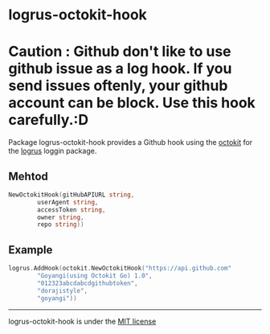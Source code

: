 logrus-octokit-hook
==========

# Caution : Github don't like to use github issue as a log hook. If you send issues oftenly, your github account can be block. Use this hook carefully.:D

Package logrus-octokit-hook provides a Github hook using the [octokit] for the [logrus] loggin package.

## Mehtod

```Go
NewOctokitHook(gitHubAPIURL string,
		userAgent string,
		accessToken string,
		owner string,
		repo string))
```

## Example

```Go
logrus.AddHook(octokit.NewOctokitHook("https://api.github.com"
		"Goyangi(using Octokit Go) 1.0",
		"012323abcdabcdgithubtoken",
		"dorajistyle",
		"goyangi"))

```

[logrus]: https://github.com/sirupsen/logrus
[octokit]: https://github.com/octokit/go-octokit
---

logrus-octokit-hook is under the [MIT license](./LICENSE)
